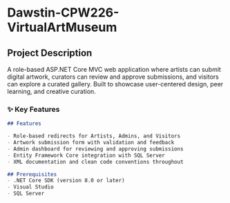 # Dawstin-CPW226-VirtualArtMuseum

## Project Description
A role-based ASP.NET Core MVC web application where artists can submit digital artwork, curators can review and approve submissions, and visitors can explore a curated gallery. Built to showcase user-centered design, peer learning, and creative curation.

### ✨ Key Features

```markdown
## Features

- Role-based redirects for Artists, Admins, and Visitors
- Artwork submission form with validation and feedback
- Admin dashboard for reviewing and approving submissions
- Entity Framework Core integration with SQL Server
- XML documentation and clean code conventions throughout

## Prerequisites
- .NET Core SDK (version 8.0 or later)
- Visual Studio
- SQL Server
